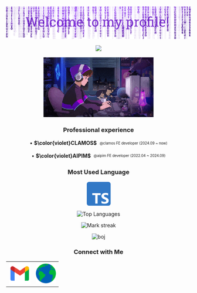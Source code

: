 <p align="center">
  <img src="assets/header.png"/>
</p>
<p align="center">
   <img src="https://readme-typing-svg.demolab.com?font=Roboto+Slab&color=%237E3ACE&size=35&center=true&vCenter=true&width=450&duration=1500&pause=1000&lines=Hyeonjun+Moon;Software+Engineer" width="auto" height="35"/>
</p>
<p align="center">
  <img alt="Coding GIF" width="300" height="auto" src="assets/coding.gif"/>
</p>

<h3 align="center">Professional experience</h3>

<div align="center">
  <p>• <strong>$\color{violet}CLAMOS$</strong>&nbsp;&nbsp;<sub><sup>@clamos FE developer (2024.09 ~ now)</sup></sub></p>
  <p>• <strong>$\color{violet}AIPIM$</strong>&nbsp;&nbsp;<sub><sup>@aipim FE developer (2022.04 ~ 2024.09)</sup></sub></p>
</div>

<h3 align="center">Most Used Language</h3>
<p align="center">
  <img align="center" src="assets/typescript.png" alt="Python" height="65" width="65" />
</p>

<p align="center">
  <img src="https://github-readme-stats.vercel.app/api/top-langs?username=moonhyeonjun&hide_title=true&hide_border=true&no-bg=true&no-frame=true&layout=compact&theme=transparent&hide=html,css,astro,cmake,mdx" alt="Top Languages"/>
</p>

<p align="center">
  <img alt="Mark streak" src="https://github-readme-streak-stats.herokuapp.com/?user=moonhyeonjun&hide_border=true&theme=transparent" />
</p>

<p align="center">
  <img height="180em" src="http://mazassumnida.wtf/api/v2/generate_badge?boj=mhj5256" alt="boj"/>
</p>

<h3 align="center">Connect with Me</h3>

<table align="center">
  <tr>
    <td>
      <a href="mailto:mhj5256@gmail.com" target="_blank">
        <img src="assets/gmail.png" alt="gmail" height="60" width="60" />
      </a>
    </td>
    <td>
      <a href="https://moonhyeonjun.com" target="_blank">
        <img src="assets/web.png" alt="website" height="55" width="55" />
      </a>
    </td>
  </tr>
</table>
